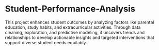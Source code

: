 # Student-Performance-Analysis
This project enhances student outcomes by analyzing factors like parental education, study habits, and extracurricular activities. Through data cleaning, exploration, and predictive modeling, it uncovers trends and relationships to develop actionable insights and targeted interventions that support diverse student needs equitably.
